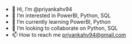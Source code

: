 - 👋 Hi, I’m @priyankahv94
- 👀 I’m interested in PowerBI, Python, SQL
- 🌱 I’m currently learning PowerBI, Python
- 💞️ I’m looking to collaborate on Python, SQL
- 📫 How to reach me priyankahv94@gmail.com

<!---
priyankahv94/priyankahv94 is a ✨ special ✨ repository because its `README.md` (this file) appears on your GitHub profile.
You can click the Preview link to take a look at your changes.
--->

